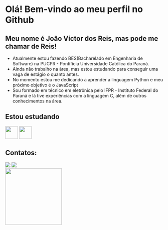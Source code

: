 # Olá! Bem-vindo ao meu perfil no Github
## Meu nome é João Victor dos Reis, mas pode me chamar de Reis!
- Atualmente estou fazendo BES(Bacharelado em Engenharia de Software) na PUCPR - Pontifícia Universidade Católica do Paraná.
- Ainda não trabalho na área, mas estou estudando para conseguir uma vaga de estágio o quanto antes.
- No momento estou me dedicando a aprender a linguagem Python e meu próximo objetivo é o JavaScript
- Sou formado em técnico em eletrônica pelo IFPR - Instituto Federal do Paraná e lá tive experiências com a linguagem C, além de outros conhecimentos na área.

## Estou estudando
<img loading = "lazy" src="https://cdn.jsdelivr.net/gh/devicons/devicon@latest/icons/python/python-original-wordmark.svg" width="40" height="40" /> <img loading = "lazy" src="https://cdn.jsdelivr.net/gh/devicons/devicon@latest/icons/git/git-original.svg" width="40" height="40" />

## Contatos:
<div>
<a href = "malito:j.victor.reis20044@gmail.com"><img loading="lazy" src="https://img.shields.io/badge/Gmail-D14836?style=for-the-badge&logo=gmail&logoColor=white" target="_blank"></a>
<a href="https://www.linkedin.com/in/joaovictordosreis/" target="_blank"><img loading="lazy" src="https://img.shields.io/badge/-LinkedIn-%230077B5?style=for-the-badge&logo=linkedin&logoColor=white" target="_blank"></a>   

<div>
<a href="https://github.com/R3I5">
<img loading="lazy" height="180em" src="https://github-readme-stats.vercel.app/api/top-langs/?username=R3I5&layout=compact&langs_count=7&theme=dracula"/>
</div>



         
